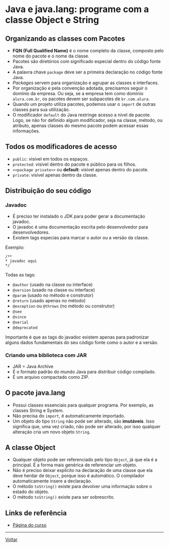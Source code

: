 # Java e java.lang: programe com a classe Object e String

## Organizando as classes com Pacotes

- **FQN (Full Qualified Name)** é o nome completo da classe, composto pelo nome do pacote e o nome da classe.
- Pacotes são diretórios com significado especial dentro do código fonte Java.
- A palavra chave `package` deve ser a primeira declaração no código fonte Java.
- *Packages* servem para organização e agrupar as classes e interfaces.
- Por organização e pela convenção adotada, precisamos seguir o domínio da empresa. Ou seja, se a empresa tem como domínio `alura.com.br`, os pacotes devem ser subpacotes de `br.com.alura`.
- Quando um projeto utiliza pacotes, podemos usar o `import` de outras classes para sua utilização.
- O modificador `default` do Java restringe acesso a nível de pacote. Logo, se não for definido algum modificador, seja na classe, método, ou atributo, apenas classes do mesmo pacote podem acessar essas informações.

## Todos os modificadores de acesso

- `public`: visível em todos os espaços.
- `protected`: visível dentro do pacote e público para os filhos.
- `<<package private>>` ou **default**: visível apenas dentro do pacote.
- `private`: visível apenas dentro da classe.

## Distribuição do seu código

### Javadoc

- É preciso ter instalado o JDK para poder gerar a documentação javadoc.
- O javadoc é uma documentação escrita pelo desenvolvedor para desenvolvedores.
- Existem tags especias para marcar o autor ou a versão da classe.

Exemplo:

```
/**
* javadoc aqui
*/
```

Todas as tags:
- `@author` (usado na classe ou interface)
- `@version` (usado na classe ou interface)
- `@param` (usado no método e construtor)
- `@return` (usado apenas no método)
- `@exception` ou `@throws` (no método ou construtor)
- `@see`
- `@since`
- `@serial`
- `@deprecated`

Importante é que as tags do javadoc existem apenas para padronizar alguns dados fundamentais do seu código fonte como o autor e a versão.

### Criando uma biblioteca com JAR

- JAR = Java Archive
- É o formato padrão do mundo Java para distribuir código compilado.
- É um arquivo compactado como ZIP.

## O pacote java.lang

- Possui classes essenciais para qualquer programa. Por exemplo, as classes String e System.
- Não precisa do `import`, é automaticamente importado.
- Um objeto do tipo `String` não pode ser alterado, são **imutáveis**. Isso significa que, uma vez criado, não pode ser alterado, por isso qualquer alteração cria um novo objeto `String`.

## A classe Object

- Qualquer objeto pode ser referenciado pelo tipo `Object`, já que ela é a principal. É a forma mais genérica de referenciar um objeto.
- Não é preciso deixar explícito na declaração de uma classe que ela deve herdar de `Object`, porque isso é automático. O compilador automaticamente insere a declaração.
- O método `toString()` existe para devolver uma informação sobre o estado do objeto.
- O método `toString()` existe para ser sobrescrito.


## Links de referência

- [Página do curso](https://cursos.alura.com.br/course/java-pacotes-e-java-lang)

---

[Voltar](./README.md)
